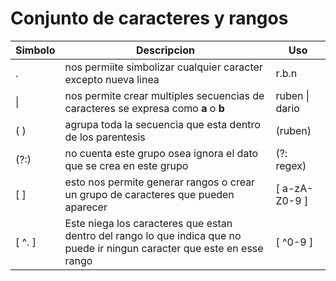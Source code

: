 # Conjunto de caracteres y rangos

|Simbolo|Descripcion|Uso|
|---|---|---|
|.| nos permiite simbolizar cualquier caracter excepto nueva linea|r.b.n|
| \| |nos permite crear multiples secuencias de caracteres se expresa como **a** o **b**| ruben \| dario|
| ( ) | agrupa toda la secuencia que esta dentro de los parentesis| (ruben)|
| (?:)| no cuenta este grupo osea ignora el dato que se crea en este grupo| (?: regex)
|[ ]| esto nos permite generar rangos o crear un grupo de caracteres que pueden aparecer|[ a-zA-Z0-9 ]|
|[ ^. ] | Este niega los caracteres que estan dentro del rango lo que indica que no puede ir ningun caracter que este en esse rango|[ ^0-9 ]|